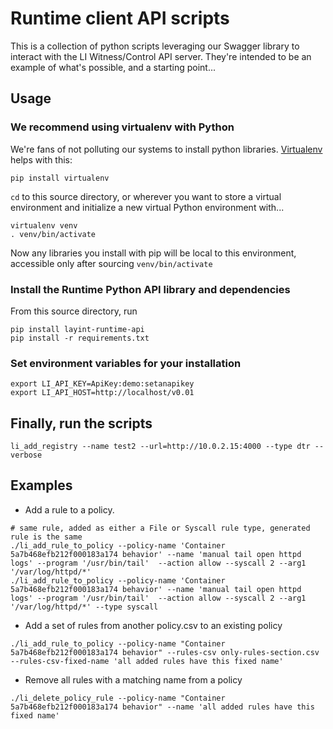 # Runtime client API scripts
This is a collection of python scripts leveraging our Swagger library
to interact with the LI Witness/Control API server. They're intended
to be an example of what's possible, and a starting point...

## Usage
### We recommend using virtualenv with Python
We're fans of not polluting our systems to install python libraries. [Virtualenv](https://virtualenv.pypa.io/en/stable/) helps with this:
```
pip install virtualenv
```
`cd` to this source directory, or wherever you want to store a virtual environment and initialize a new virtual Python environment with...

```
virtualenv venv
. venv/bin/activate
```
Now any libraries you install with pip will be local to this environment, accessible only after sourcing `venv/bin/activate`

### Install the Runtime Python API library and dependencies
From this source directory, run

```
pip install layint-runtime-api
pip install -r requirements.txt
```

### Set environment variables for your installation
```
export LI_API_KEY=ApiKey:demo:setanapikey
export LI_API_HOST=http://localhost/v0.01
```

## Finally, run the scripts
```
li_add_registry --name test2 --url=http://10.0.2.15:4000 --type dtr --verbose
```

## Examples
* Add a rule to a policy.
```
# same rule, added as either a File or Syscall rule type, generated rule is the same
./li_add_rule_to_policy --policy-name 'Container 5a7b468efb212f000183a174 behavior' --name 'manual tail open httpd logs' --program '/usr/bin/tail'  --action allow --syscall 2 --arg1 '/var/log/httpd/*'
./li_add_rule_to_policy --policy-name 'Container 5a7b468efb212f000183a174 behavior' --name 'manual tail open httpd logs' --program '/usr/bin/tail'  --action allow --syscall 2 --arg1 '/var/log/httpd/*' --type syscall
```
* Add a set of rules from another policy.csv to an existing policy
```
./li_add_rule_to_policy --policy-name "Container 5a7b468efb212f000183a174 behavior" --rules-csv only-rules-section.csv --rules-csv-fixed-name 'all added rules have this fixed name'
```
* Remove all rules with a matching name from a policy
```
./li_delete_policy_rule --policy-name "Container 5a7b468efb212f000183a174 behavior" --name 'all added rules have this fixed name'
```
